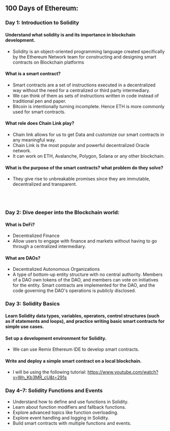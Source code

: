 ## 100 Days of Ethereum:

### Day 1: Introduction to Solidity

#### Understand what solidity is and its importance in blockchain development.

- Solidity is an object-oriented programming language created specifically by the Ethereum Network team for constructing and designing smart contracts on Blockchain platforms

#### What is a smart contract?

- Smart contracts are a set of instructions executed in a decentralized way without the need for a centralized or third party intermediary.
- We can think of them as sets of instructions written in code instead of traditional pen and paper.
- Bitcoin is intentionally turning incomplete. Hence ETH is more commonly used for smart contracts.

#### What role does Chain Link play?

- Chain link allows for us to get Data and customize our smart contracts in any meaningful way.
- Chain Link is the most popular and powerful decentralized Oracle network.
- It can work on ETH, Avalanche, Polygon, Solana or any other blockchain.

#### What is the purpose of the smart contracts? what problem do they solve?

- They give rise to unbreakable promises since they are immutable, decentralized and transparent.

<br>
<br>

### Day 2: Dive deeper into the Blockchain world:

#### What is DeFi?

- Decentralized Finance
- Allow users to engage with finance and markets without having to go through a centralized intermediary.

#### What are DAOs?

- Decentralized Autonomous Organizations
- A type of bottom-up entity structure with no central authority. Members of a DAO own tokens of the DAO, and members can vote on initiatives for the entity. Smart contracts are implemented for the DAO, and the code governing the DAO's operations is publicly disclosed.

### Day 3: Solidity Basics

#### Learn Solidity data types, variables, operators, control structures (such as if statements and loops), and practice writing basic smart contracts for simple use cases.

#### Set up a development environment for Solidity.

- We can use Remix Ethereum IDE to develop smart contracts.

#### Write and deploy a simple smart contract on a local blockchain.

- I will be using the following tutorial:
  https://www.youtube.com/watch?v=Wn_Kb3MR_cU&t=291s

### Day 4–7: Solidity Functions and Events

- Understand how to define and use functions in Solidity.
- Learn about function modifiers and fallback functions.
- Explore advanced topics like function overloading.
- Explore event handling and logging in Solidity.
- Build smart contracts with multiple functions and events.
